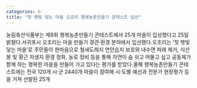 ```yaml
---
categories: b
title: "첫 햇빛 닿는 마을 오조리 행복농촌만들기 콘테스트 입선"
---
```

농림축산식품부는 제9회 행복농촌만들기 콘테스트에서 25개 마을이 입상했다고 25일 밝혔다.서귀포시 오조리는 마을 만들기 경관‧환경 분야에서 입선했다.오조리는 ‘첫 햇빛 닿는 마을’로 주민들이 한마음으로 철새도래지 연안습지 보호와 내수면 파래 제거, 식산봉 및 황근 자생지 환경 정화, 농로 정비 등을 통해 자연이 숨 쉬고 머물고 싶고 공동체가 함께 하는 행복한 마을을 만들어 가고 있다는 평가를 받았다.올해 행복농촌만들기 콘테스트에는 전국 120개 시‧군 2440개 마을이 참여해 시‧도별 예선과 전문가 현장평가 등을 거쳐 선발된 25개
